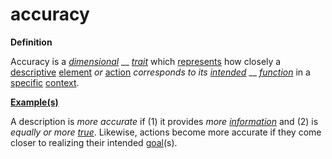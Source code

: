# accuracy

**Definition**

Accuracy is a [_dimensional_](https://github.com/gcassel/Modular-Organization-Terminology/blob/master/terms/dimension.md) __ [_trait_](https://github.com/gcassel/Modular-Organization-Terminology/blob/master/terms/trait.md) which [represents](https://github.com/gcassel/Modular-Organization-Terminology/blob/master/terms/represent.md) how closely a [descriptive](https://github.com/gcassel/Modular-Organization-Terminology/blob/master/terms/describe.md) [element](https://github.com/gcassel/Modular-Organization-Terminology/blob/master/terms/element.md) _or_ [action](https://github.com/gcassel/Modular-Organization-Terminology/blob/master/terms/act.md) _corresponds to its_ [_intended_](https://github.com/gcassel/Modular-Organization-Terminology/blob/master/terms/intend.md) __ [_function_](https://github.com/gcassel/Modular-Organization-Terminology/blob/master/terms/function.md) in a [specific](https://github.com/gcassel/Modular-Organization-Terminology/blob/master/terms/specific.md) [context](https://github.com/gcassel/Modular-Organization-Terminology/blob/master/terms/context.md).

[**Example(s)**](https://github.com/gcassel/Modular-Organization-Terminology/blob/master/terms/example.md)

A description is _more accurate_ if (1) it provides _more_ [_information_](https://github.com/gcassel/Modular-Organization-Terminology/blob/master/terms/information.md) and (2) is _equally or more_ [_true_](https://github.com/gcassel/Modular-Organization-Terminology/blob/master/terms/true.md). Likewise, actions become more accurate if they come closer to realizing their intended [goal](https://github.com/gcassel/Modular-Organization-Terminology/blob/master/terms/goal.md)(s).
